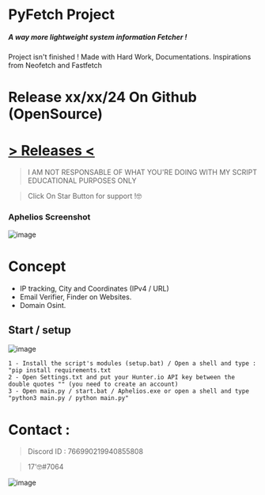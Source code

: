 # PyFetch Project

##### A way more lightweight system information Fetcher !

Project isn't finished ! Made with Hard Work, Documentations. 
Inspirations from Neofetch and Fastfetch

# Release xx/xx/24 On Github (OpenSource)
# [> Releases <](https://github.com/intel1337/)

> I AM NOT RESPONSABLE OF WHAT YOU'RE DOING WITH MY SCRIPT
> EDUCATIONAL PURPOSES ONLY

> Click On Star Button for support !🤓

### Aphelios Screenshot

![image](https://github.com/intel1337/Aphelios/assets/93615583/f013cca0-cb33-452f-9638-078b9327f5e4)

# Concept 

- IP tracking, City and Coordinates (IPv4 / URL)
- Email Verifier, Finder on Websites.
- Domain Osint.

## Start / setup

![image](https://github.com/intel1337/Aphelios/assets/93615583/c2610d98-081c-4886-a305-c863d073afdf)

```
1 - Install the script's modules (setup.bat) / Open a shell and type : "pip install requirements.txt
2 - Open Settings.txt and put your Hunter.io API key between the double quotes "" (you need to create an account)
3 - Open main.py / start.bat / Aphelios.exe or open a shell and type "python3 main.py / python main.py"

```

# Contact : 
> Discord ID : 766990219940855808

> 17'🤓#7064                      



![image](https://media.discordapp.net/attachments/945746542424387615/945778865727479958/20220205_130153.gif)
